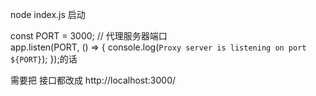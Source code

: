 node index.js 启动

const PORT = 3000; // 代理服务器端口  
app.listen(PORT, () => {
  console.log(`Proxy server is listening on port ${PORT}`);
});的话

需要把 接口都改成 http://localhost:3000/
